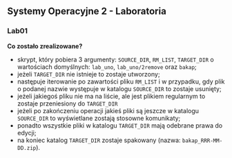 ## Systemy Operacyjne 2 - Laboratoria
### Lab01

**Co zostało zrealizowane?**
- skrypt, który pobiera 3 argumenty: ```SOURCE_DIR```, ```RM_LIST```, ```TARGET_DIR``` o wartościach domyślnych: ```lab_uno```, ```lab_uno/2remove``` oraz ```bakap```;
- jeżeli ```TARGET_DIR``` nie istnieje to zostaje utworzony;
- następuje iterowanie po zawartości pliku ```RM_LIST``` i w przypadku, gdy plik o podanej nazwie występuje w katalogu ```SOURCE_DIR``` to zostaje usunięty;
- jeżeli jakiegoś pliku nie ma na liście, ale jest plikiem regularnym to zostaje przeniesiony do ```TARGET_DIR```
- jeżeli po zakończeniu operacji jakieś pliki są jeszcze w katalogu ```SOURCE_DIR``` to wyświetlane zostają stosowne komunikaty;
- ponadto wszystkie pliki w katalogu ```TARGET_DIR``` mają odebrane prawa do edycji;
- na koniec katalog ```TARGET_DIR``` zostaje spakowany (nazwa: ```bakap_RRR-MM-DD.zip```).